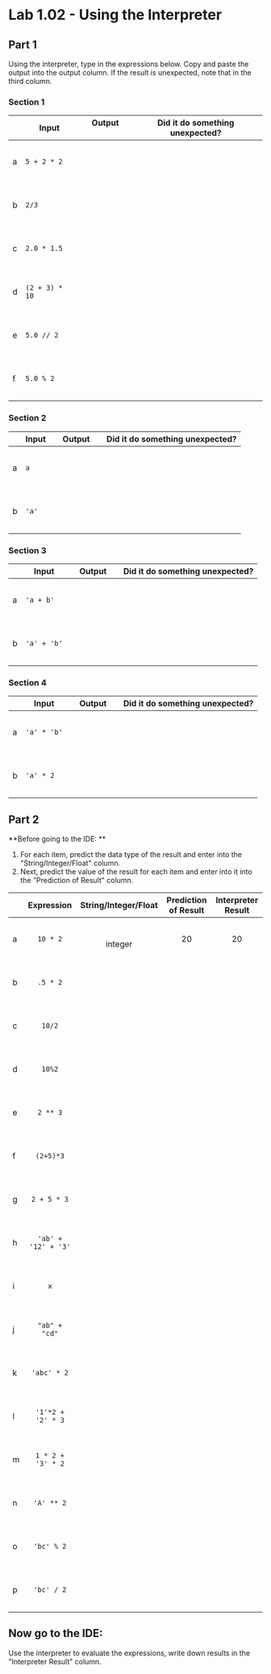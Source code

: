 # Lab 1.02 - Using the Interpreter

## Part 1
Using the interpreter, type in the expressions below. Copy and paste the output into the output column. If the result is unexpected, note that in the third column.


### Section 1

| |**Input** | &nbsp; &nbsp; **Output** &nbsp; &nbsp;|**Did it do something unexpected?**|
|-| ----| ------- | ----------- |
|a| `5 + 2 * 2` |<br><br><br><br>| | 
|b| `2/3 `|<br><br><br><br>| | 
|c| `2.0 * 1.5`|<br><br><br><br>| | 
|d| `(2 + 3) * 10`|<br><br><br><br>| | 
|e| `5.0 // 2` |<br><br><br><br>| | 
|f| `5.0 % 2` |<br><br><br><br>| | |
    

### Section 2

||**Input** | &nbsp; &nbsp; **Output** &nbsp; &nbsp;|**Did it do something unexpected?**|
|-| ----| ------- | ----------- |
|a| `a` |<br><br><br><br>| | 
|b|`'a'`|<br><br><br><br>| | |

### Section 3

||**Input** | &nbsp; &nbsp; **Output** &nbsp; &nbsp;|**Did it do something unexpected?**| 
|-| ----| ------- | ----------- |
|a| `'a + b'`|<br><br><br><br>| | 
|b| `'a' + 'b'`|<br><br><br><br>|| | 


### Section 4

||**Input** | &nbsp; &nbsp; **Output** &nbsp; &nbsp;|**Did it do something unexpected?**|
|-| ----| ------- | ----------- |
|a| `'a' * 'b'` |<br><br><br><br>| | 
|b| `'a' * 2` |<br><br><br><br>| | |

## Part 2
**Before going to the IDE: **

1. For each item, predict the data type of the result and enter into the "String/Integer/Float" column.
2. Next, predict the value of the result for each item and enter into it into the "Prediction of Result" column.

||     **Expression**     | **String/Integer/Float** | **Prediction of Result** | **Interpreter Result** |
|-| :------------------: | :-----------------------: | :--------------------: | :-----------------: |
|a| `10 * 2`            |  <br><br> integer <br><br>               |    20               |         20         | 
|b| `.5 * 2`           |  <br><br><br><br>                       |                      |                   | 
|c| `10/2`             |  <br><br><br><br>                       |                      |                   | 
|d| `10%2`            |    <br><br><br><br>                     |                      |                   | 
|e| `2 ** 3`           |   <br><br><br><br>                      |                      |                   | 
|f| `(2+5)*3`          |    <br><br><br><br>                     |                      |                   | 
|g| `2 + 5 * 3`         |   <br><br><br><br>                      |                      |                   | 
|h| `'ab' + '12' + '3'` |    <br><br><br><br>                     |                      |                   | 
|i| `x`                |    <br><br><br><br>                     |                      |                   | 
|j| `"ab" + "cd"`      |    <br><br><br><br>                     |                      |                   | 
|k| `'abc' * 2`        |    <br><br><br><br>                     |                      |                   | 
|l| `'1'*2 + '2' * 3`  |   <br><br><br><br>                      |                      |                   | 
|m| `1 * 2 + '3' * 2`  |   <br><br><br><br>                      |                      |                   | 
|n| `'A' ** 2`         |  <br><br><br><br>                       |                      |                   | 
|o| `'bc' % 2`        |   <br><br><br><br>                      |                      |                   | 
|p| `'bc' / 2`         |   <br><br><br><br>                      |                      |                   |

## Now go to the IDE:
Use the interpreter to evaluate the expressions, write down results in the "Interpreter Result" column.
